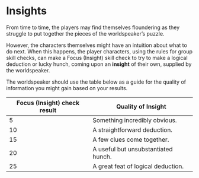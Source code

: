 # Insights
From time to time, the players may find themselves floundering as they struggle to put together the pieces of the worldspeaker’s puzzle.

However, the characters themselves might have an intuition about what to do next. When this happens, the player characters, using the rules for group skill checks, can make a Focus (Insight) skill check to try to make a logical deduction or lucky hunch, coming upon an **insight** of their own, supplied by the worldspeaker.

The worldspeaker should use the table below as a guide for the quality of information you might gain based on your results.

Focus (Insight) check result | Quality of Insight
-- | --
5 | Something incredibly obvious.
10 | A straightforward deduction.
15 | A few clues come together.
20 | A useful but unsubstantiated hunch.
25 | A great feat of logical deduction.
